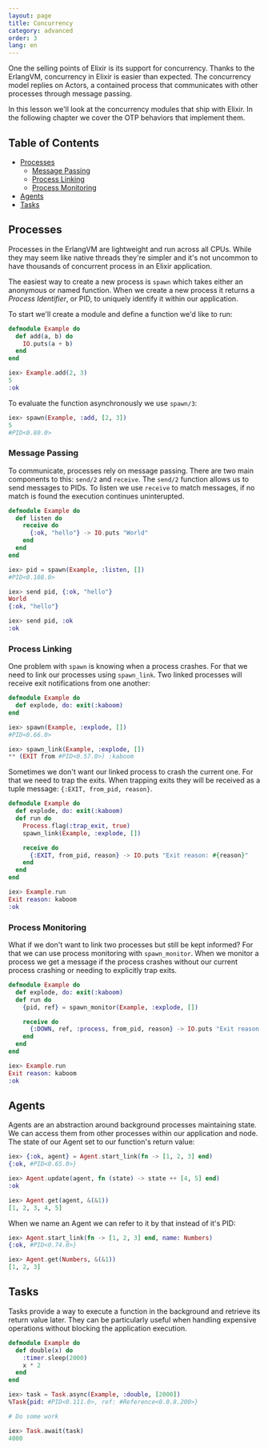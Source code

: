 ```yaml
---
layout: page
title: Concurrency
category: advanced
order: 3
lang: en
---
```


One the selling points of Elixir is its support for concurrency.  Thanks to the ErlangVM, concurrency in Elixir is easier than expected.  The concurrency model replies on Actors, a contained process that communicates with other processes through message passing.

In this lesson we'll look at the concurrency modules that ship with Elixir.  In the following chapter we cover the OTP behaviors that implement them.

## Table of Contents

- [Processes](#processes)
  - [Message Passing](#message-passing)
  - [Process Linking](#process-linking)
  - [Process Monitoring](#process-monitoring)
- [Agents](#agents)
- [Tasks](#tasks)

## Processes

Processes in the ErlangVM are lightweight and run across all CPUs.  While they may seem like native threads they're simpler and it's not uncommon to have thousands of concurrent process in an Elixir application.

The easiest way to create a new process is `spawn` which takes either an anonymous or named function.  When we create a new process it returns a _Process Identifier_, or PID, to uniquely identify it within our application.

To start we'll create a module and define a function we'd like to run:

```elixir
defmodule Example do
  def add(a, b) do
    IO.puts(a + b)
  end
end

iex> Example.add(2, 3)
5
:ok
```

To evaluate the function asynchronously we use `spawn/3`:

```elixir
iex> spawn(Example, :add, [2, 3])
5
#PID<0.80.0>
```

### Message Passing

To communicate, processes rely on message passing. There are two main components to this: `send/2` and `receive`.  The `send/2` function allows us to send messages to PIDs.  To listen we use `receive` to match messages, if no match is found the execution continues uninterupted.

```elixir
defmodule Example do
  def listen do
    receive do
      {:ok, "hello"} -> IO.puts "World"
    end
  end
end

iex> pid = spawn(Example, :listen, [])
#PID<0.108.0>

iex> send pid, {:ok, "hello"}
World
{:ok, "hello"}

iex> send pid, :ok
:ok
```

### Process Linking

One problem with `spawn` is knowing when a process crashes.  For that we need to link our processes using `spawn_link`.  Two linked processes will receive exit notifications from one another:

```elixir
defmodule Example do
  def explode, do: exit(:kaboom)
end

iex> spawn(Example, :explode, [])
#PID<0.66.0>

iex> spawn_link(Example, :explode, [])
** (EXIT from #PID<0.57.0>) :kaboom
```

Sometimes we don't want our linked process to crash the current one.  For that we need to trap the exits.  When trapping exits they will be received as a tuple message: `{:EXIT, from_pid, reason}`.

```elixir
defmodule Example do
  def explode, do: exit(:kaboom)
  def run do
    Process.flag(:trap_exit, true)
    spawn_link(Example, :explode, [])

    receive do
      {:EXIT, from_pid, reason} -> IO.puts "Exit reason: #{reason}"
    end
  end
end

iex> Example.run
Exit reason: kaboom
:ok
```

### Process Monitoring

What if we don't want to link two processes but still be kept informed? For that we can use process monitoring with `spawn_monitor`.  When we monitor a process we get a message if the process crashes without our current process crashing or needing to explicitly trap exits.

```elixir
defmodule Example do
  def explode, do: exit(:kaboom)
  def run do
    {pid, ref} = spawn_monitor(Example, :explode, [])

    receive do
      {:DOWN, ref, :process, from_pid, reason} -> IO.puts "Exit reason: #{reason}"
    end
  end
end

iex> Example.run
Exit reason: kaboom
:ok
```

## Agents

Agents are an abstraction around background processes maintaining state.  We can access them from other processes within our application and node.  The state of our Agent set to our function's return value:

```elixir
iex> {:ok, agent} = Agent.start_link(fn -> [1, 2, 3] end)
{:ok, #PID<0.65.0>}

iex> Agent.update(agent, fn (state) -> state ++ [4, 5] end)
:ok

iex> Agent.get(agent, &(&1))
[1, 2, 3, 4, 5]
```

When we name an Agent we can refer to it by that instead of it's PID:

```elixir
iex> Agent.start_link(fn -> [1, 2, 3] end, name: Numbers)
{:ok, #PID<0.74.0>}

iex> Agent.get(Numbers, &(&1))
[1, 2, 3]
```

## Tasks

Tasks provide a way to execute a function in the background and retrieve its return value later.  They can be particularly useful when handling expensive operations without blocking the application execution.

```elixir
defmodule Example do
  def double(x) do
    :timer.sleep(2000)
    x * 2
  end
end

iex> task = Task.async(Example, :double, [2000])
%Task{pid: #PID<0.111.0>, ref: #Reference<0.0.8.200>}

# Do some work

iex> Task.await(task)
4000
```
